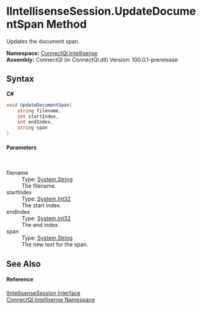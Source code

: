 # IIntellisenseSession.UpdateDocumentSpan Method 
 

Updates the document span.

**Namespace:**&nbsp;<a href="N_ConnectQl_Intellisense">ConnectQl.Intellisense</a><br />**Assembly:**&nbsp;ConnectQl (in ConnectQl.dll) Version: 100.0.1-prerelease

## Syntax

**C#**<br />
``` C#
void UpdateDocumentSpan(
	string filename,
	int startIndex,
	int endIndex,
	string span
)
```


#### Parameters
&nbsp;<dl><dt>filename</dt><dd>Type: <a href="http://msdn2.microsoft.com/en-us/library/s1wwdcbf" target="_blank">System.String</a><br />The filename.</dd><dt>startIndex</dt><dd>Type: <a href="http://msdn2.microsoft.com/en-us/library/td2s409d" target="_blank">System.Int32</a><br />The start index.</dd><dt>endIndex</dt><dd>Type: <a href="http://msdn2.microsoft.com/en-us/library/td2s409d" target="_blank">System.Int32</a><br />The end index.</dd><dt>span</dt><dd>Type: <a href="http://msdn2.microsoft.com/en-us/library/s1wwdcbf" target="_blank">System.String</a><br />The new text for the span.</dd></dl>

## See Also


#### Reference
<a href="T_ConnectQl_Intellisense_IIntellisenseSession">IIntellisenseSession Interface</a><br /><a href="N_ConnectQl_Intellisense">ConnectQl.Intellisense Namespace</a><br />